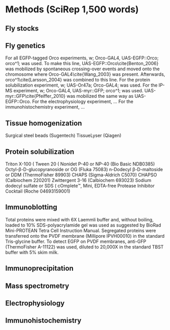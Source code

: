 #  Methods (SciRep 1,500 words)
## Fly stocks 

## Fly genetics
For all EGFP-tagged Orco experiments, w; Orco-GAL4, UAS-EGFP::Orco; orco^1; was used. To make this line, UAS-EGFP::Orco\cite{Benton_2006} was mobilized by spontaneous crossing-over events and moved onto the chromosome where Orco-GAL4\cite{Wang_2003} was present. Afterwards, orco^1\cite{Larsson_2004} was combined to this line. For the protein solubilization experiment, w; UAS-Or47a; Orco-GAL4; was used. For the IP-MS experiment, w; Orco-GAL4, UAS-myr::GFP; orco^1; was used. UAS-myr::GFP\cite{Pfeiffer_2010} was mobilized the same way as UAS-EGFP::Orco. For the electrophysiology experiment, ... For the immunohistochemistry experiment, ...

## Tissue homogenization
Surgical steel beads (Sugentech)
TissueLyser (Qiagen)

## Protein solubilization
Triton X-100 (
Tween 20 (
Nonidet P-40 or NP-40 (Bio Basic NDB0385)
Octyl-β-D-glucopyranoside or OG (Fluka 75083)
n-Dodecyl β-D-maltoside or DDM (ThermoFisher 89903)
CHAPS (Sigma-Aldrich C5070)
CHAPSO (Calbiochem 220201)
Zwittergent 3-16 (Calbiochem 693023)
Sodium dodecyl sulfate or SDS (
cOmplete™, Mini, EDTA-free Protease Inhibitor Cocktail (Roche 04693159001)

## Immunoblotting
Total proteins were mixed with 6X Laemmli buffer and, without boiling, loaded to 10% SDS-polyacrylamide gel was used as suggested by BioRad Mini-PROTEAN Tetra Cell Instruction Manual. Segregated proteins were transferred onto the PVDF membrane (Millipore IPVH00010) in the standard Tris-glycine buffer. To detect EGFP on PVDF membranes, anti-GFP (ThermoFisher A-11122) was used, diluted to 20,000X in the standard TBST buffer with 5% skim milk.

## Immunoprecipitation


## Mass spectrometry

## Electrophysiology

## Immunohistochemistry 